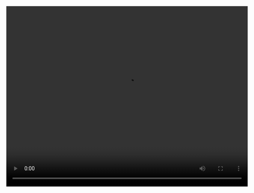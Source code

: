 <video width="640" height="480" controls>
  <source src="https://mtdcmz.github.io/blog/post/res/1/1.mp4" type="video/mp4">
  您的浏览器不支持 video 标签。
</video>